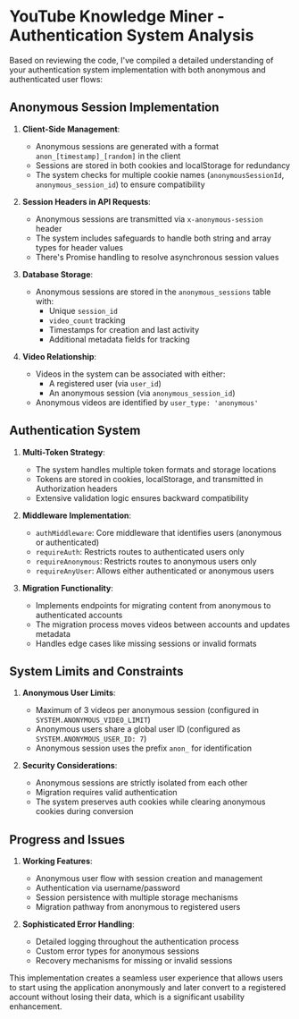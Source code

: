 # YouTube Knowledge Miner - Authentication System Analysis

Based on reviewing the code, I've compiled a detailed understanding of your authentication system implementation with both anonymous and authenticated user flows:

## Anonymous Session Implementation

1. **Client-Side Management**:
   - Anonymous sessions are generated with a format `anon_[timestamp]_[random]` in the client
   - Sessions are stored in both cookies and localStorage for redundancy
   - The system checks for multiple cookie names (`anonymousSessionId`, `anonymous_session_id`) to ensure compatibility

2. **Session Headers in API Requests**:
   - Anonymous sessions are transmitted via `x-anonymous-session` header
   - The system includes safeguards to handle both string and array types for header values
   - There's Promise handling to resolve asynchronous session values

3. **Database Storage**:
   - Anonymous sessions are stored in the `anonymous_sessions` table with:
     - Unique `session_id`
     - `video_count` tracking
     - Timestamps for creation and last activity
     - Additional metadata fields for tracking

4. **Video Relationship**:
   - Videos in the system can be associated with either:
     - A registered user (via `user_id`)
     - An anonymous session (via `anonymous_session_id`)
   - Anonymous videos are identified by `user_type: 'anonymous'`

## Authentication System

1. **Multi-Token Strategy**:
   - The system handles multiple token formats and storage locations
   - Tokens are stored in cookies, localStorage, and transmitted in Authorization headers
   - Extensive validation logic ensures backward compatibility

2. **Middleware Implementation**:
   - `authMiddleware`: Core middleware that identifies users (anonymous or authenticated)
   - `requireAuth`: Restricts routes to authenticated users only
   - `requireAnonymous`: Restricts routes to anonymous users only
   - `requireAnyUser`: Allows either authenticated or anonymous users

3. **Migration Functionality**:
   - Implements endpoints for migrating content from anonymous to authenticated accounts
   - The migration process moves videos between accounts and updates metadata
   - Handles edge cases like missing sessions or invalid formats

## System Limits and Constraints

1. **Anonymous User Limits**:
   - Maximum of 3 videos per anonymous session (configured in `SYSTEM.ANONYMOUS_VIDEO_LIMIT`)
   - Anonymous users share a global user ID (configured as `SYSTEM.ANONYMOUS_USER_ID: 7`)
   - Anonymous session uses the prefix `anon_` for identification

2. **Security Considerations**:
   - Anonymous sessions are strictly isolated from each other
   - Migration requires valid authentication
   - The system preserves auth cookies while clearing anonymous cookies during conversion

## Progress and Issues

1. **Working Features**:
   - Anonymous user flow with session creation and management
   - Authentication via username/password
   - Session persistence with multiple storage mechanisms
   - Migration pathway from anonymous to registered users

2. **Sophisticated Error Handling**:
   - Detailed logging throughout the authentication process
   - Custom error types for anonymous sessions
   - Recovery mechanisms for missing or invalid sessions

This implementation creates a seamless user experience that allows users to start using the application anonymously and later convert to a registered account without losing their data, which is a significant usability enhancement.